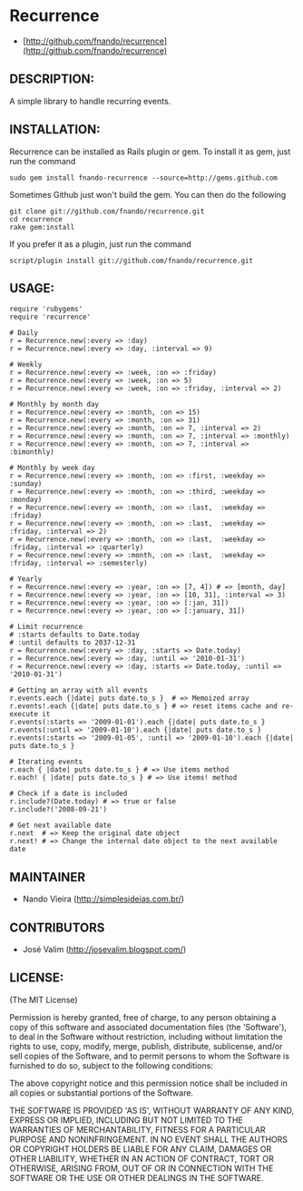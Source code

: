 Recurrence
==========

* [http://github.com/fnando/recurrence](http://github.com/fnando/recurrence)

DESCRIPTION:
------------

A simple library to handle recurring events.


INSTALLATION:
-------------

Recurrence can be installed as Rails plugin or gem. To install it as gem, just
run the command 

	sudo gem install fnando-recurrence --source=http://gems.github.com

Sometimes Github just won't build the gem. You can then do the following

	git clone git://github.com/fnando/recurrence.git
	cd recurrence
	rake gem:install

If you prefer it as a plugin, just run the command

	script/plugin install git://github.com/fnando/recurrence.git

USAGE:
------
	
	require 'rubygems'
	require 'recurrence'
	
	# Daily
	r = Recurrence.new(:every => :day)
	r = Recurrence.new(:every => :day, :interval => 9)
	
	# Weekly
	r = Recurrence.new(:every => :week, :on => :friday)
	r = Recurrence.new(:every => :week, :on => 5)
	r = Recurrence.new(:every => :week, :on => :friday, :interval => 2)
	
	# Monthly by month day
	r = Recurrence.new(:every => :month, :on => 15)
	r = Recurrence.new(:every => :month, :on => 31)
	r = Recurrence.new(:every => :month, :on => 7, :interval => 2)
	r = Recurrence.new(:every => :month, :on => 7, :interval => :monthly)
	r = Recurrence.new(:every => :month, :on => 7, :interval => :bimonthly)
	
	# Monthly by week day
	r = Recurrence.new(:every => :month, :on => :first, :weekday => :sunday)
	r = Recurrence.new(:every => :month, :on => :third, :weekday => :monday)
	r = Recurrence.new(:every => :month, :on => :last,  :weekday => :friday)
	r = Recurrence.new(:every => :month, :on => :last,  :weekday => :friday, :interval => 2)
	r = Recurrence.new(:every => :month, :on => :last,  :weekday => :friday, :interval => :quarterly)
	r = Recurrence.new(:every => :month, :on => :last,  :weekday => :friday, :interval => :semesterly)
	
	# Yearly
	r = Recurrence.new(:every => :year, :on => [7, 4]) # => [month, day]
	r = Recurrence.new(:every => :year, :on => [10, 31], :interval => 3)
	r = Recurrence.new(:every => :year, :on => [:jan, 31])
	r = Recurrence.new(:every => :year, :on => [:january, 31])
	
	# Limit recurrence
	# :starts defaults to Date.today
	# :until defaults to 2037-12-31
	r = Recurrence.new(:every => :day, :starts => Date.today)
	r = Recurrence.new(:every => :day, :until => '2010-01-31')
	r = Recurrence.new(:every => :day, :starts => Date.today, :until => '2010-01-31')
	
	# Getting an array with all events
	r.events.each {|date| puts date.to_s }  # => Memoized array
	r.events!.each {|date| puts date.to_s } # => reset items cache and re-execute it
	r.events(:starts => '2009-01-01').each {|date| puts date.to_s }
	r.events(:until => '2009-01-10').each {|date| puts date.to_s }
	r.events(:starts => '2009-01-05', :until => '2009-01-10').each {|date| puts date.to_s }
	
	# Iterating events
	r.each { |date| puts date.to_s } # => Use items method
	r.each! { |date| puts date.to_s } # => Use items! method
	
	# Check if a date is included
	r.include?(Date.today) # => true or false
	r.include?('2008-09-21')
	
	# Get next available date
	r.next 	# => Keep the original date object
	r.next! # => Change the internal date object to the next available date

MAINTAINER
----------
 
* Nando Vieira (<http://simplesideias.com.br/>)

CONTRIBUTORS
------------
 
* José Valim (<http://josevalim.blogspot.com/>)

LICENSE:
--------

(The MIT License)

Permission is hereby granted, free of charge, to any person obtaining
a copy of this software and associated documentation files (the
'Software'), to deal in the Software without restriction, including
without limitation the rights to use, copy, modify, merge, publish,
distribute, sublicense, and/or sell copies of the Software, and to
permit persons to whom the Software is furnished to do so, subject to
the following conditions:

The above copyright notice and this permission notice shall be
included in all copies or substantial portions of the Software.

THE SOFTWARE IS PROVIDED 'AS IS', WITHOUT WARRANTY OF ANY KIND,
EXPRESS OR IMPLIED, INCLUDING BUT NOT LIMITED TO THE WARRANTIES OF
MERCHANTABILITY, FITNESS FOR A PARTICULAR PURPOSE AND NONINFRINGEMENT.
IN NO EVENT SHALL THE AUTHORS OR COPYRIGHT HOLDERS BE LIABLE FOR ANY
CLAIM, DAMAGES OR OTHER LIABILITY, WHETHER IN AN ACTION OF CONTRACT,
TORT OR OTHERWISE, ARISING FROM, OUT OF OR IN CONNECTION WITH THE
SOFTWARE OR THE USE OR OTHER DEALINGS IN THE SOFTWARE.
